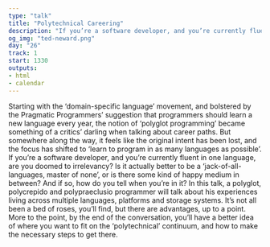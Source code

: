```yaml
---
type: "talk"
title: "Polytechnical Careering"
description: "If you’re a software developer, and you’re currently fluent in one language, are you doomed to irrelevancy?"
og_img: "ted-neward.png"
day: "26"
track: 1
start: 1330
outputs:
- html
- calendar
---
```


Starting with the ‘domain-specific language’ movement, and bolstered by the Pragmatic Programmers’ suggestion that programmers should learn a new language every year, the notion of ‘polyglot programming’ became something of a critics’ darling when talking about career paths. But somewhere along the way, it feels like the original intent has been lost, and the focus has shifted to ‘learn to program in as many languages as possible’. If you’re a software developer, and you’re currently fluent in one language, are you doomed to irrelevancy? Is it actually better to be a ‘jack-of-all-languages, master of none’, or is there some kind of happy medium in between? And if so, how do you tell when you’re in it? In this talk, a polyglot, polycrepido and polypraeclusio programmer will talk about his experiences living across multiple languages, platforms and storage systems. It’s not all been a bed of roses, you’ll find, but there are advantages, up to a point. More to the point, by the end of the conversation, you’ll have a better idea of where you want to fit on the ‘polytechnical’ continuum, and how to make the necessary steps to get there.
